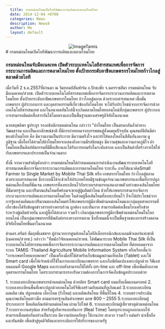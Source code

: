 ```yaml
---
  title: กรมหม่อนไหมเปิดไอทีพัฒนาการผลิตและตลาดไหมไทย
  date: 2014-12-04 +0700		  
  categories: News		
  description: News8
  author: Me		 
  layout: default
---
```



<center><img src="http://media.komchadluek.net/img/size1/2014/12/03/g6jfc897ggdjjhkac6g97.jpg"alt="ImageTamis"></center>
# กรมหม่อนไหมเปิดไอทีพัฒนาการผลิตและตลาดไหมไทย

### กรมหม่อนไหมจับมือเนคเทค เปิดตัวระบบเทคโนโลยีสารสนเทศเพื่อการจัดการกระบวนการผลิตและการตลาดไหมไทย ตั้งเป้ายกระดับอาชีพเกษตรกรไหมไทยก้าวไกลสู่ตลาดด้วยไอที    

<p>  เมื่อวันที่ 2 ธ.ค.2557ที่ผ่านมา  ณ   จิมทอมป์สันฟาร์ม อ.ปักธงชัย    จ.นครราชสีมา   กรมหม่อนไหม จับมือเนคเทค/สวทช. เปิดตัวระบบเทคโนโลยีสารสนเทศเพื่อการจัดการกระบวนการผลิตและการตลาดไหมไทย ตั้งเป้ายกระดับอาชีพเกษตรกรไหมไทย ก้าวไกลสู่ตลาด ด้วยระบบสารสนเทศ เชื่อมั่นเกษตรกร ผู้ประกอบการ และอุตสาหกรรมที่เกี่ยวข้องกับไหมไทย จะได้รับประโยชน์จากการจัดการด้วยเทคโนโลยีสารสนเทศ และในอนาคตอันใกล้นี้จะเกิดตลาดไหมไทยออนไลน์ที่กลุ่มเกษตรกร ผู้ประกอบการสามารถติดต่อสื่อสารกันได้โดยตรงและเป็นพื้นฐานของเศรษฐดิจิทัลในอนาคต</p>

<p> นายสฤษดิพร ชูประยูร รองอธิบดีกรมหม่อนไหม  กล่าวว่า "ผ้าไหมไทย เป็นมรดกอันล้ำค่าทางวัฒนธรรม และเป็นเอกลักษณ์ชาติ ที่มีการถ่ายทอดจากบรรพชนสู่สังคมยุคปัจจุบัน คุณสมบัติอันมีค่าของผ้าไหมไทย คือ มีความงามเป็นประกาย มีความตรึงใจ และทำให้หลงใหลในสีสันอันงดงาม ดูภูมิฐาน เมื่อใครได้สวมใส่ผ้าไหมไทยจะแสดงถึงความมีรสนิยมสูง  มีความสุขและความภาคภูมิใจ  ผ้าไหมไทยเป็นศิลปหัตกรรมที่มีชื่อเสียงและได้รับการยอมรับในระดับสากล และเป็นสินค้าที่สร้างรายได้ให้กับเกษตรกรและประเทศเป็นจำนวนมาก</p>

<p> ทั้งนี้  จากความสำคัญดังกล่าว    กรมหม่อนไหมได้กำหนดแผนการดำเนินงานพัฒนาระบบเทคโนโลยีสารสนเทศเพื่อการจัดการกระบวนการผลิตและการตลาดไหมไทย ระยะที่๑ ภายใต้แนวคิดSmall Farmer  to Single Market by Mobile Thai Silk หรือ เกษตรกรไหมไทย ก้าวไกลสู่ตลาด ด้วยระบบสารสนเทศ ซึ่งระบบนี้ได้จะช่วยให้ประเทศไทยมีฐานข้อมูลจำนวนเกษตรกรและพื้นที่การปลูกหม่อนเลี้ยงไหมที่ชัดเจน เกษตรกรที่ลงทะเบียนไว้กับระบบฯสามารถแสดงภาพตัวอย่างของเส้นไหมไทยที่มีมาตรฐาน และปริมาณเส้นไหมที่พร้อมจะขายสู่ผู้ผลิตผ้าไหม ช่วยให้เกษตรกรสามารถจัดการกระบวนการการผลิตและการตลาดไหมไทย ในด้านผู้ซื้อเส้นไหมที่ลงทะเบียนไว้ ก็จะได้ประโยชน์จากการรู้แหล่งผลิตและปริมาณของเส้นไหมทำให้เกษตรกรผู้มีอาชีพด้านหม่อนไหมและกลุ่มอุตสาหกรรมที่เกี่ยวข้องได้รับข้อมูลข่าวสารอย่างครบถ้วน ถูกต้อง และทันกาล สามารถติดต่อเชื่อมโยงเครือข่ายระหว่างผู้ผลิตด้วยกัน และผู้ซื้อได้สะดวก รวดเร็ว เกิดกลุ่มเกษตรกรผู้มีอาชีพด้านหม่อนไหมในโลกออนไลน์ เป็นกลุ่มเกษตรกรที่มีพลังต่อรองทางการตลาด ซึ่งทั้งหมดนี้จะเป็นพื้นฐานของการสร้างตลาดดิจิทัลไหมไทยขึ้นมาในอนาคต</p>  

<p> ด้านดร.ศรันย์ สัมฤทธิ์เดชขจร ผู้อำนวยการศูนย์เทคโนโลยีอิเล็กทรอนิกส์และคอมพิวเตอร์แห่งชาติ (เนคเทค/สวทช.) กล่าวว่า "ทีมนักวิจัยเนคเทค/สวทช. ได้พัฒนาระบบ Mobile Thai Silk ที่เป็นระบบเทคโนโลยีสารสนเทศเพื่อการจัดการกระบวนการผลิตและการตลาดไหมไทย ที่ต่อยอดมาจากระบบ TAMIS :Thailand Agriculture Mobile Information System  หรือเรียกสั้นว่า “การเกษตรไทยแบบพกพา” เป็นเครื่องมือที่ใช้สำหรับเก็บข้อมมูลผ่านแท็บเล็ต (Tablet) และใช้ Smart card เพื่อให้เจ้าหน้าที่ใช้ในการลงทะเบียนเกษตรกร และเก็บพิกัดแปลงเพาะปลูกด้วย จีพีเอส บนแผนที่ Google Maps และระบบยังสามารถใช้ได้ทั้ง on-line และ off-line เพื่อเพิ่มศักยภาพอุตสาหกรรมไหมไทย โดยระบบฯสามารถรองรับความต้องการในการจัดเก็บข้อมูลประกอบด้วย</p>

<p> 1. ระบบลงทะเบียนเกษตรกรด้านหม่อนไหม ด้วยบัตร Smart card บนแท็บเล็ตแอนดรอยด์ 2. ระบบลงทะเบียนพื้นที่เพาะปลูกด้วยเทคโนโลยีจีพีเอสร่วมกับแผ่นที่กูเกิลแมป 3.ระบบลงทะเบียนผลผลิต เช่น ปลูกหม่อน เลี้ยงไหม (รังไหม) และผลิตเส้นไหม ที่พื้นที่ไหน 4. ระบบตรวจประเมินคุณภาพเส้นไหมสาวมือ ตามมารตรฐานสินค้าเกษตร มกษ 800 – 2555 5.ระบบลงทะเบียนผู้ประกอบการ ซื้อผลิตภัณฑ์ด้านหม่อนไหม ผ่านเว็ปไซต์ 6. ระบบลงทะเบียนผู้เชี่ยวชาญด้านหม่อนไหม 7.ระบบรายงานสรุปผล สำหรับผู้บริหารแบบทันการ (Real Time) โดยทุกระบบถูกออกแบบให้สามารถเชื่อมต่อกันอย่างเป็นระบบ มีความปลอดภัยสูง ใช้งานง่าย สะดวก รวดเร็ว แม่นยำ น่าเชื่อถือ และทันสมัย เพื่อเข้าสู่ยุคดิจิทัลและยกระดับการให้บริการของภาครัฐ </p>  
